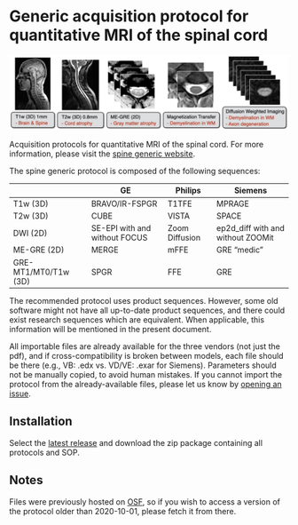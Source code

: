 # Generic acquisition protocol for quantitative MRI of the spinal cord

![alt text](spine_generic_overview.jpg)

Acquisition protocols for quantitative MRI of the spinal cord. For more information, please visit the [spine generic website](https://spine-generic.readthedocs.io/). 

The spine generic protocol is composed of the following sequences:

|                      | GE                            | Philips        | Siemens                           |
|----------------------|-------------------------------|----------------|-----------------------------------|
| T1w (3D)             | BRAVO/IR-FSPGR                | T1TFE          | MPRAGE                            |
| T2w (3D)             | CUBE                          | VISTA          | SPACE                             |
| DWI (2D)             | SE-EPI with and without FOCUS | Zoom Diffusion | ep2d_diff with and without ZOOMit |
| ME-GRE (2D)          | MERGE                         | mFFE           | GRE “medic”                       |
| GRE-MT1/MT0/T1w (3D) | SPGR                          | FFE            | GRE                               |

The recommended protocol uses product sequences. However, some old software might not have all up-to-date product sequences, and there could exist research sequences which are equivalent. When applicable, this information will be mentioned in the present document. 

All importable files are already available for the three vendors (not just the pdf), and if cross-compatibility is broken between models, each file should be there (e.g., VB: .edx vs. VD/VE: .exar for Siemens). Parameters should not be manually copied, to avoid human mistakes. If you cannot import the protocol from the already-available files, please let us know by [opening an issue](https://github.com/spine-generic/protocols/issues).

## Installation

Select the [latest release](https://github.com/spine-generic/protocols/releases) and download the zip package containing all protocols and SOP. 

## Notes

Files were previously hosted on [OSF](https://osf.io/tt4z9/), so if you wish to access a version of the protocol older than 2020-10-01, please fetch it from there.
